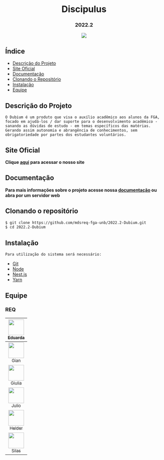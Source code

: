 <h1 align="center"> Discipulus </h1>
<h3 align="center"> 2022.2 </h3>

<p align="center">
<img src="http://img.shields.io/static/v1?label=STATUS&message=PROCESSING&color=GREEN&style=for-the-badge"/>
</p>

## Índice

- [Descrição do Projeto](#descrição-do-projeto)
- [Site Oficial](#site-oficial)
- [Documentação](#documentação)
- [Clonando o Repositório](#clonando-o-repositório)
- [Instalação](#instalação)
- [Equipe](#equipe)

## Descrição do Projeto

`O Dubium é um produto que visa o auxílio acadêmico aos alunos da FGA, focado em ajudá-los / dar suporte para o desenvolvimento acadêmico - sanando as dúvidas de estudo - em temas específicos das matérias. Gerando assim autonomia e abrangência de conhecimentos, sem obrigatoriedade por partes dos estudantes voluntários.`

## Site Oficial

**Clique <a href="https://stingray-app-4tbp8.ondigitalocean.app/">aqui</a> para acessar o nosso site**

## Documentação

**Para mais informações sobre o projeto acesse nossa <a href="https://mdsreq-fga-unb.github.io/2022.2-Dubium/">documentação</a> ou abra por um servidor web**

## Clonando o repositório

```bash
$ git clone https://github.com/mdsreq-fga-unb/2022.2-Dubium.git
$ cd 2022.2-Dubium
```

<!-- ### Executando o projeto -->

## Instalação

`Para utilização do sistema será necessário: `

- [Git](https://git-scm.com/)
- [Node](https://nodejs.org/en/)
- [Nest.js](https://nestjs.com/)
- [Yarn](https://yarnpkg.com/)

## Equipe

### REQ

| [<img src="https://avatars.githubusercontent.com/u/60516644?v=4" width=50><br><sub>Eduarda</sub>](https://github.com/erteduarda)
| :---: |
| [<img src="https://avatars.githubusercontent.com/u/54555302?v=4" width=50><br><sub>Gian</sub>](https://github.com/GianMedeiros) | :---: |
| [<img src="https://avatars.githubusercontent.com/u/54143767?v=4" width=50><br><sub>Giulia</sub>](https://github.com/alcantaragiubs) | :---: |
| [<img src="https://avatars.githubusercontent.com/u/78378116?v=4" width=50><br><sub>Julio</sub>](https://github.com/Julio-eng) | :---: |
| [<img src="https://avatars.githubusercontent.com/u/78388335?v=4" width=50><br><sub>Helder</sub>](https://github.com/F1reFinger) | :---: |
| [<img src="https://avatars.githubusercontent.com/u/78981008?v=4" width=50><br><sub>Silas</sub>](https://github.com/Silas-neres)| :---: |
